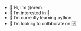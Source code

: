 - 👋 Hi, I’m @arem
- 👀 I’m interested in 🍜
- 🌱 I’m currently learning python
- 💞️ I’m looking to collaborate on 🈂
